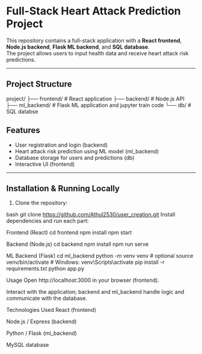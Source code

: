 # Full-Stack Heart Attack Prediction Project

This repository contains a full-stack application with a **React frontend**, **Node.js backend**, **Flask ML backend**, and **SQL database**.  
The project allows users to input health data and receive heart attack risk predictions.

---

## Project Structure

project/
├── frontend/ # React application
├── backend/ # Node.js API
├── ml_backend/ # Flask ML application and jupyter train code
└── db/ # SQL databse



## Features

- User registration and login (backend)
- Heart attack risk prediction using ML model (ml_backend)
- Database storage for users and predictions (db)
- Interactive UI (frontend)

---

## Installation & Running Locally

1. Clone the repository:

bash
git clone https://github.com/Athul2530/user_creation.git
Install dependencies and run each part:

Frontend (React)
cd frontend
npm install
npm start


Backend (Node.js)
cd backend
npm install
npm run serve

ML Backend (Flask)
cd ml_backend
python -m venv venv        # optional
source venv/bin/activate   # Windows: venv\Scripts\activate
pip install -r requirements.txt
python app.py

Usage
Open http://localhost:3000 in your browser (frontend).

Interact with the application; backend and ml_backend handle logic and communicate with the database.

Technologies Used
React (frontend)

Node.js / Express (backend)

Python / Flask (ml_backend)

MySQL database

